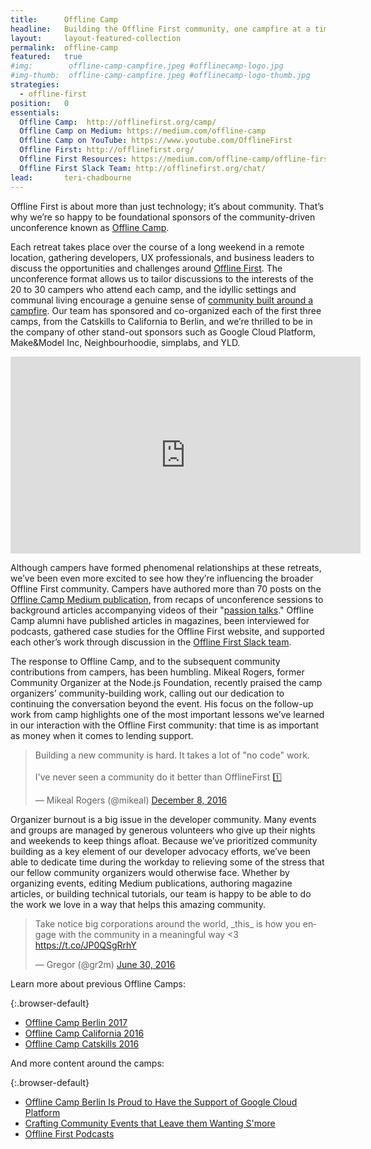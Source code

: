 ```yaml
---
title:      Offline Camp
headline:   Building the Offline First community, one campfire at a time.
layout:     layout-featured-collection
permalink:  offline-camp
featured:   true
#img:        offline-camp-campfire.jpeg #offlinecamp-logo.jpg
#img-thumb:  offline-camp-campfire.jpeg #offlinecamp-logo-thumb.jpg
strategies: 
  - offline-first
position:	0
essentials:
  Offline Camp:  http://offlinefirst.org/camp/  
  Offline Camp on Medium: https://medium.com/offline-camp
  Offline Camp on YouTube: https://www.youtube.com/OfflineFirst
  Offline First: http://offlinefirst.org/
  Offline First Resources: https://medium.com/offline-camp/offline-first-resources-2acc5836e9d4
  Offline First Slack Team: http://offlinefirst.org/chat/
lead:       teri-chadbourne
---
```


Offline First is about more than just technology; it’s about community. That’s why we’re so happy to be foundational sponsors of the community-driven unconference known as [Offline Camp](http://offlinefirst.org/camp).

Each retreat takes place over the course of a long weekend in a remote location, gathering developers, UX professionals, and business leaders to discuss the opportunities and challenges around [Offline First](http://offlinefirst.org). The unconference format allows us to tailor discussions to the interests of the 20 to 30 campers who attend each camp, and the idyllic settings and communal living encourage a genuine sense of [community built around a campfire](https://medium.com/offline-camp/crafting-community-events-that-leave-them-wanting-smore-902974cff4d4). Our team has sponsored and co-organized each of the first three camps, from the Catskills to California to Berlin, and we’re thrilled to be in the company of other stand-out sponsors such as Google Cloud Platform, Make&Model Inc, Neighbourhoodie, simplabs, and YLD.

<iframe width="560" height="315" src="https://www.youtube.com/embed/FNtpPW_7H1k?rel=0" frameborder="0" allowfullscreen></iframe>

Although campers have formed phenomenal relationships at these retreats, we’ve been even more excited to see how they’re influencing the broader Offline First community. Campers have authored more than 70 posts on the [Offline Camp Medium publication](https://medium.com/offline-camp), from recaps of unconference sessions to background articles accompanying videos of their "[passion talks](https://www.youtube.com/playlist?list=PL3-Vs4cmp6yRzfKJWKdQuUa_dBpuGGKZA)." Offline Camp alumni have published articles in magazines, been interviewed for podcasts, gathered case studies for the Offline First website, and supported each other’s work through discussion in the [Offline First Slack team](http://offlinefirst.org/chat/).

The response to Offline Camp, and to the subsequent community contributions from campers, has been humbling. Mikeal Rogers, former Community Organizer at the Node.js Foundation, recently praised the camp organizers’ community-building work, calling out our dedication to continuing the conversation beyond the event. His focus on the follow-up work from camp highlights one of the most important lessons we’ve learned in our interaction with the Offline First community: that time is as important as money when it comes to lending support.

<blockquote class="twitter-tweet" data-lang="en"><p lang="en" dir="ltr">Building a new community is hard. It takes a lot of &quot;no code&quot; work.<br><br>I&#39;ve never seen a community do it better than OfflineFirst 1️⃣️</p>&mdash; Mikeal Rogers (@mikeal) <a href="https://twitter.com/mikeal/status/806960191275008000">December 8, 2016</a></blockquote>
<script async src="//platform.twitter.com/widgets.js" charset="utf-8"></script>

Organizer burnout is a big issue in the developer community. Many events and groups are managed by generous volunteers who give up their nights and weekends to keep things afloat. Because we’ve prioritized community building as a key element of our developer advocacy efforts, we’ve been able to dedicate time during the workday to relieving some of the stress that our fellow community organizers would otherwise face. Whether by organizing events, editing Medium publications, authoring magazine articles, or building technical tutorials, our team is happy to be able to do the work we love in a way that helps this amazing community.

<blockquote class="twitter-tweet" data-lang="en"><p lang="en" dir="ltr">Take notice big corporations around the world, _this_ is how you engage with the community in a meaningful way &lt;3 <a href="https://t.co/JP0QSgRrhY">https://t.co/JP0QSgRrhY</a></p>&mdash; Gregor (@gr2m) <a href="https://twitter.com/gr2m/status/748631860796874752">June 30, 2016</a></blockquote>

<script async src="//platform.twitter.com/widgets.js" charset="utf-8"></script>

Learn more about previous Offline Camps:

{:.browser-default}
- [Offline Camp Berlin 2017](https://medium.com/offline-camp/offline-camp-berlin-36a491e4e4e2)
- [Offline Camp California 2016](https://medium.com/offline-camp/iterating-on-offline-camp-af9b288cf5aa)
- [Offline Camp Catskills 2016](https://medium.com/offline-camp/from-the-catskills-to-california-the-growing-offline-first-community-8a7456e83794)

And more content around the camps:

{:.browser-default}
- [Offline Camp Berlin Is Proud to Have the Support of Google Cloud Platform](https://medium.com/offline-camp/offline-camp-berlin-is-proud-to-have-the-support-of-google-cloud-platform-5b29eeeafaf0)
- [Crafting Community Events that Leave them Wanting S'more](https://medium.com/offline-camp/crafting-community-events-that-leave-them-wanting-smore-902974cff4d4)
- [Offline First Podcasts](https://medium.com/offline-camp/offline-first-podcasts-d0be01721ee6)
